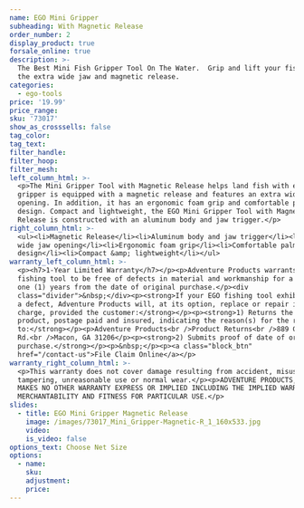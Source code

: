 ```yaml
---
name: EGO Mini Gripper
subheading: With Magnetic Release
order_number: 2
display_product: true
forsale_online: true
description: >-
  The Best Mini Fish Gripper Tool On The Water.  Grip and lift your fish with
  the extra wide jaw and magnetic release.
categories:
  - ego-tools
price: '19.99'
price_range:
sku: '73017'
show_as_crosssells: false
tag_color:
tag_text:
filter_handle:
filter_hoop:
filter_mesh:
left_column_html: >-
  <p>The Mini Gripper Tool with Magnetic Release helps land fish with ease. This
  gripper is equipped with a magnetic release and features an extra wide jaw
  opening. In addition, it has an ergonomic foam grip and comfortable palm
  design. Compact and lightweight, the EGO Mini Gripper Tool with Magnetic
  Release is constructed with an aluminum body and jaw trigger.</p>
right_column_html: >-
  <ul><li>Magnetic Release</li><li>Aluminum body and jaw trigger</li><li>Extra
  wide jaw opening</li><li>Ergonomic foam grip</li><li>Comfortable palm
  design</li><li>Compact &amp; lightweight</li></ul>
warranty_left_column_html: >-
  <p><h7>1-Year Limited Warranty</h7></p><p>Adventure Products warrants your EGO
  fishing tool to be free of defects in material and workmanship for a period of
  one (1) years from the date of original purchase.</p><div
  class="divider">&nbsp;</div><p><strong>If your EGO fishing tool exhibits such
  a defect, Adventure Products will, at its option, replace or repair it without
  charge, provided the customer:</strong></p><p><strong>1) Returns the defective
  product, postage paid and insured, indicating the reason(s) for the return
  to:</strong></p><p>Adventure Products<br />Product Returns<br />889 Guy Paine
  Rd.<br />Macon, GA 31206</p><p><strong>2) Submits proof of date of original
  purchase.</strong></p><p>&nbsp;</p><p><a class="block_btn"
  href="/contact-us">File Claim Online</a></p>
warranty_right_column_html: >-
  <p>This warranty does not cover damage resulting from accident, misuse, abuse,
  tampering, unreasonable use or normal wear.</p><p>ADVENTURE PRODUCTS, INC.
  MAKES NO OTHER WARRANTY EXPRESS OR IMPLIED INCLUDING THE IMPLIED WARRANTIES OF
  MERCHANTABILITY AND FITNESS FOR PARTICULAR USE.</p>
slides:
  - title: EGO Mini Gripper Magnetic Release
    image: /images/73017_Mini_Gripper-Magnetic-R_1_160x533.jpg
    video:
    is_video: false
options_text: Choose Net Size
options:
  - name:
    sku:
    adjustment:
    price:
---
```

